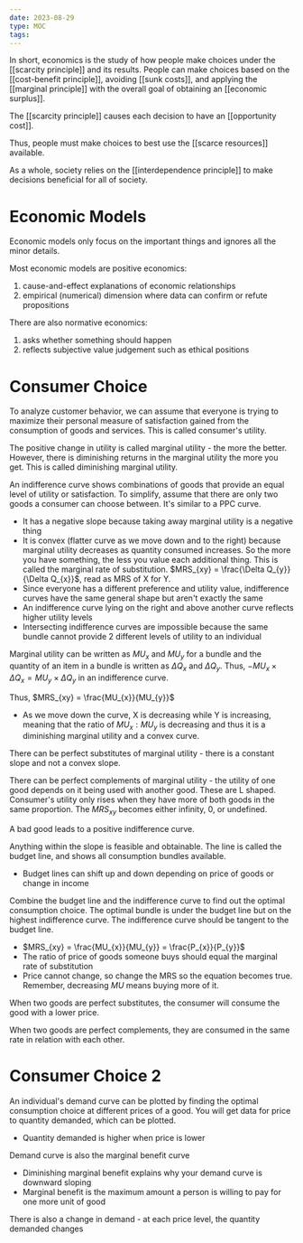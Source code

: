 ```yaml
---
date: 2023-08-29
type: MOC
tags: 
---
```


In short, economics is the study of how people make choices under the [[scarcity principle]] and its results. People can make choices based on the [[cost-benefit principle]], avoiding [[sunk costs]], and applying the [[marginal principle]] with the overall goal of obtaining an [[economic surplus]].

The [[scarcity principle]] causes each decision to have an [[opportunity cost]].

Thus, people must make choices to best use the [[scarce resources]] available.

As a whole, society relies on the [[interdependence principle]] to make decisions beneficial for all of society.

# Economic Models
Economic models only focus on the important things and ignores all the minor details.

Most economic models are positive economics:
1. cause-and-effect explanations of economic relationships
2. empirical (numerical) dimension where data can confirm or refute propositions

There are also normative economics:
1. asks whether something should happen
2. reflects subjective value judgement such as ethical positions

# Consumer Choice
To analyze customer behavior, we can assume that everyone is trying to maximize their personal measure of satisfaction gained from the consumption of goods and services. This is called consumer's utility.

The positive change in utility is called marginal utility - the more the better. However, there is diminishing returns in the marginal utility the more you get. This is called diminishing marginal utility.

An indifference curve shows combinations of goods that provide an equal level of utility or satisfaction. To simplify, assume that there are only two goods a consumer can choose between. It's similar to a PPC curve.
- It has a negative slope because taking away marginal utility is a negative thing
- It is convex (flatter curve as we move down and to the right) because marginal utility decreases as quantity consumed increases. So the more you have something, the less you value each additional thing. This is called the marginal rate of substitution. $MRS_{xy} = \frac{\Delta Q_{y}}{\Delta Q_{x}}$, read as MRS of X for Y.
- Since everyone has a different preference and utility value, indifference curves have the same general shape but aren't exactly the same
- An indifference curve lying on the right and above another curve reflects higher utility levels
- Intersecting indifference curves are impossible because the same bundle cannot provide 2 different levels of utility to an individual

Marginal utility can be written as $MU_{x}$ and $MU_{y}$ for a bundle and the quantity of an item in a bundle is written as $\Delta Q_{x}$ and $\Delta Q_{y}$. Thus, $-MU_{x} \times \Delta Q_{x} = MU_{y}\times\Delta Q_{y}$ in an indifference curve.

Thus, $MRS_{xy} = \frac{MU_{x}}{MU_{y}}$
- As we move down the curve, X is decreasing while Y is increasing, meaning that the ratio of $MU_{x}:MU_{y}$ is decreasing and thus it is a diminishing marginal utility and a convex curve.

There can be perfect substitutes of marginal utility - there is a constant slope and not a convex slope.

There can be perfect complements of marginal utility - the utility of one good depends on it being used with another good. These are L shaped. Consumer's utility only rises when they have more of both goods in  the same proportion. The $MRS_{xy}$ becomes either infinity, 0, or undefined.

A bad good leads to a positive indifference curve.

Anything within the slope is feasible and obtainable. The line is called the budget line, and shows all consumption bundles available.
- Budget lines can shift up and down depending on price of goods or change in income

Combine the budget line and the indifference curve to find out the optimal consumption choice. The optimal bundle is under the budget line but on the highest indifference curve. The indifference curve should be tangent to the budget line.
- $MRS_{xy} = \frac{MU_{x}}{MU_{y}} = \frac{P_{x}}{P_{y}}$
- The ratio of price of goods someone buys should equal the marginal rate of substitution
- Price cannot change, so change the MRS so the equation becomes true. Remember, decreasing $MU$ means buying more of it.

When two goods are perfect substitutes, the consumer will consume the good with a lower price.

When two goods are perfect complements, they are consumed in the same rate in relation with each other.

# Consumer Choice 2
An individual's demand curve can be plotted by finding the optimal consumption choice at different prices of a good. You will get data for price to quantity demanded, which can be plotted.
- Quantity demanded is higher when price is lower

Demand curve is also the marginal benefit curve
- Diminishing marginal benefit explains why your demand curve is downward sloping
- Marginal benefit is the maximum amount a person is willing to pay for one more unit of good

There is also a change in demand - at each price level, the quantity demanded changes